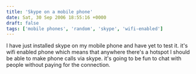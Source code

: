 ```yaml
---
title: 'Skype on a mobile phone'
date: Sat, 30 Sep 2006 18:55:16 +0000
draft: false
tags: ['mobile phones', 'random', 'skype', 'wifi-enabled']
---
```


I have just installed skype on my mobile phone and have yet to test it. it's wifi enabled phone which means that anywhere there's a hotspot I should be able to make phone calls via skype. it's going to be fun to chat with people without paying for the connection.